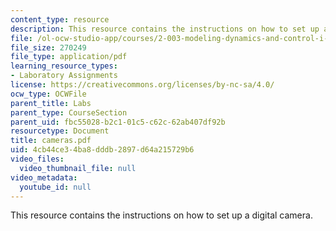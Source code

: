 ```yaml
---
content_type: resource
description: This resource contains the instructions on how to set up a digital camera.
file: /ol-ocw-studio-app/courses/2-003-modeling-dynamics-and-control-i-spring-2005/4cb44ce34ba8dddb2897d64a215729b6_cameras.pdf
file_size: 270249
file_type: application/pdf
learning_resource_types:
- Laboratory Assignments
license: https://creativecommons.org/licenses/by-nc-sa/4.0/
ocw_type: OCWFile
parent_title: Labs
parent_type: CourseSection
parent_uid: fbc55028-b2c1-01c5-c62c-62ab407df92b
resourcetype: Document
title: cameras.pdf
uid: 4cb44ce3-4ba8-dddb-2897-d64a215729b6
video_files:
  video_thumbnail_file: null
video_metadata:
  youtube_id: null
---
```

This resource contains the instructions on how to set up a digital camera.
